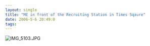 ```yaml
---
layout: single
title: "ME in front of the Recruiting Station in Times Sqaure"
date: 2006-5-6 20:49:0
tags: 
---
```


![IMG_5103.JPG][1]




   [1]: http://1.bp.blogspot.com/-Rb1gEfYhsxY/Tn0P4bzl5zI/AAAAAAAAAKs/_J04DX1EWDA/s640/IMG_5103.JPG
